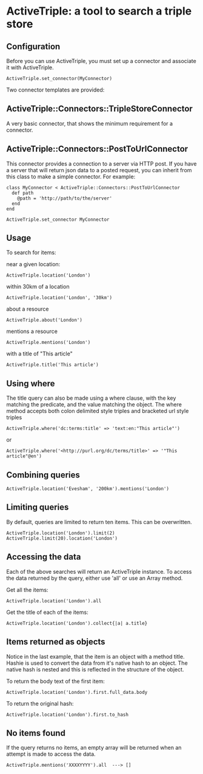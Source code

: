 ActiveTriple: a tool to search a triple store
=============================================

Configuration
-------------
Before you can use ActiveTriple, you must set up a connector and
associate it with ActiveTriple.

    ActiveTriple.set_connector(MyConnector)

Two connector templates are provided:

ActiveTriple::Connectors::TripleStoreConnector
---------------------------------------------

A very basic connector, that shows the minimum requirement for a connector.

ActiveTriple::Connectors::PostToUrlConnector
----------------------------------------------
This connector provides a connection to a server via HTTP post. If you have
a server that will return json data to a posted request, you can inherit
from this class to make a simple connector. For example:

    class MyConnector < ActiveTriple::Connectors::PostToUrlConnector
      def path
        @path = 'http://path/to/the/server'
      end
    end

    ActiveTriple.set_connector MyConnector


Usage
-----

To search for items: 

near a given location:

    ActiveTriple.location('London')

within 30km of a location

    ActiveTriple.location('London', '30km')

about a resource

    ActiveTriple.about('London')

mentions a resource

    ActiveTriple.mentions('London')

with a title of "This article"

    ActiveTriple.title('This article')

Using where
-----------

The title query can also be made using a where clause, with the key matching
the predicate, and the value matching the object. The where method accepts
both colon delimited style triples and bracketed url style triples 

    ActiveTriple.where('dc:terms:title' => 'text:en:"This article"')

or

    ActiveTriple.where('<http://purl.org/dc/terms/title>' => '"This article"@en')

Combining queries
-----------------

    ActiveTriple.location('Evesham', '200km').mentions('London')

Limiting queries
----------------

By default, queries are limited to return ten items. This can be overwritten.

    ActiveTriple.location('London').limit(2)
    ActiveTriple.limit(20).location('London')

Accessing the data
------------------

Each of the above searches will return an ActiveTriple instance. To access
the data returned by the query, either use 'all' or use an Array method.

Get all the items:

    ActiveTriple.location('London').all

Get the title of each of the items:

    ActiveTriple.location('London').collect{|a| a.title}

Items returned as objects
-------------------------

Notice in the last example, that the item is an object with a method title.
Hashie is used to convert the data from it's native hash to an object. The
native hash is nested and this is reflected in the structure of the object.

To return the body text of the first item:

    ActiveTriple.location('London').first.full_data.body

To return the original hash:

    ActiveTriple.location('London').first.to_hash

No items found
--------------
If the query returns no items, an empty array will be returned when an attempt
is made to access the data.

    ActiveTriple.mentions('XXXXYYYY').all  ---> []

